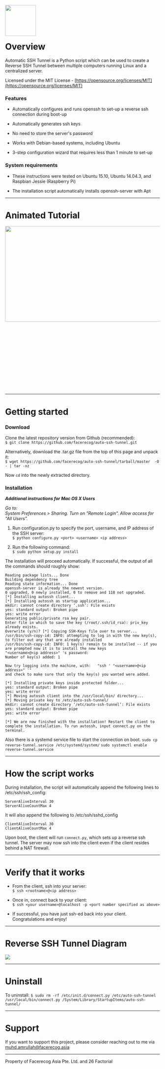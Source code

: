 <img src="https://raw.githubusercontent.com/facerecog/auto-ssh-tunnel/gh-pages/images/auto-ssh-tunnel%20logo.png" align="left" height="100" width="100" />

&nbsp;

&nbsp;
&nbsp;
&nbsp;  
&nbsp;  


#  **Overview**

Automatic SSH Tunnel is a Python script which can be used to create a Reverse SSH Tunnel between multiple computers running Linux and a centralized server.

Licensed under the MIT License - [https://opensource.org/licenses/MIT](https://opensource.org/licenses/MIT)

### Features

- Automatically configures and runs openssh to set-up a reverse ssh connection during boot-up 

- Automatically generates ssh keys

- No need to store the server's password

- Works with Debian-based systems, including Ubuntu

- 3-step configuration wizard that requires less than 1 minute to set-up  


### System requirements

- These instructions were tested on Ubuntu 15.10, Ubuntu 14.04.3, and Raspbian Jessie (Raspberry Pi)

- The installation script automatically installs openssh-server with Apt  

-----------------------

#  **Animated Tutorial**

<div style="float:left; width:100%">
    <img src="https://raw.githubusercontent.com/facerecog/auto-ssh-tunnel/gh-pages/images/intro_video.gif" align="left" width=540px height=310px  /> 
</div>


&nbsp;
&nbsp;  
&nbsp;  
&nbsp;  
&nbsp;  
&nbsp;  
&nbsp;  
&nbsp;
&nbsp;  
&nbsp;  
&nbsp;  
&nbsp;  
&nbsp;  
&nbsp;  
&nbsp;  

-----------------------

# **Getting started** 



### Download

Clone the latest repository version from Github (recommended):  
`$ git clone https://github.com/facerecog/auto-ssh-tunnel.git`  

Alternatively, download the .tar.gz  file from the top of this page and unpack it:  
`$ wget https://github.com/facerecog/auto-ssh-tunnel/tarball/master  -O - | tar -xz `  


Now `cd` into the newly extracted directory.


### Installation 

__*Additional instructions for Mac OS X Users*__

  *Go to:  
System Preferences > Sharing. Turn on "Remote Login". Allow access for "All Users".*
&nbsp;  

1. Run  configuration.py  to specify the port, username, and IP address of the SSH server:  
`$ python configure.py <port> <username> <ip address>` 

2. Run the following command:  
`$ sudo python setup.py install`  

The installation will proceed automatically. If successful, the output of all the commands should roughly show:

```
Reading package lists... Done
Building dependency tree       
Reading state information... Done
openssh-server is already the newest version.
0 upgraded, 0 newly installed, 0 to remove and 118 not upgraded.
[*] Installing autossh client...
[*] Installing autossh as startup application...
mkdir: cannot create directory ‘.ssh’: File exists
yes: standard output: Broken pipe
yes: write error
Generating public/private rsa key pair.
Enter file in which to save the key (/root/.ssh/id_rsa): priv_key already exists.
Overwrite (y/n)? [*] Copying SSH-Keys file over to server...
/usr/bin/ssh-copy-id: INFO: attempting to log in with the new key(s), to filter out any that are already installed
/usr/bin/ssh-copy-id: INFO: 1 key(s) remain to be installed -- if you are prompted now it is to install the new keys
"<username>@<ip address>" 's password: 
Number of key(s) added: 1

Now try logging into the machine, with:   "ssh ' "<username>@<ip address>" '"
and check to make sure that only the key(s) you wanted were added.

[*] Installing private keys inside protected folder...
yes: standard output: Broken pipe
yes: write error
[*] Moving autossh client into the /usr/local/bin/ directory...
[*] Moving private key to /etc/auto-ssh-tunnel/
mkdir: cannot create directory ‘/etc/auto-ssh-tunnel’: File exists
yes: standard output: Broken pipe
yes: write error

[*] We are now finished with the installation! Restart the client to complete the installation. To run autossh, input connect.py on the terminal.
```  

Also there is a systemd service file to start the connection on boot.
`sudo cp reverse-tunnel.service /etc/systemd/system/`
`sudo systemctl enable reverse-tunnel.service`

-------------------------


# **How the script works**  

During installation, the script will automatically append the following lines to /etc/ssh/ssh_config:
```
ServerAliveInterval 30
ServerAliveCountMax 4
```
It will also append the following to /etc/ssh/sshd_config
```
ClientAliveInterval 30
ClientAliveCountMax 4
```

Upon boot, the client will run `connect.py`, which sets up a reverse ssh tunnel. The server may now ssh into the client even if the client resides behind a NAT firewall.

-------------------------

# **Verify that it works**  

* From the client, ssh into your server:  
`$ ssh <rootname>@<ip address>`  

* Once in, connect back to your client:  
`$ ssh <your username>@localhost -p <port number specified as above>`

* If successful, you have just ssh-ed back into your client. Congratulations and enjoy!

-------------------------

# **Reverse SSH Tunnel Diagram**  

<img src="https://raw.githubusercontent.com/facerecog/auto-ssh-tunnel/gh-pages/images/Client-server%20diagram.png"/>


-------------------------

# **Uninstall**  

To uninstall:
`$ sudo rm -rf /etc/init.d/connect.py /etc/auto-ssh-tunnel /usr/local/bin/connect.py /System/Library/StartupItems/auto-ssh-tunnel/`  


-------------------------

# **Support**  

If you want to support this project, please consider reaching out to me via  muhd.amrullah@facerecog.asia  


-------------------------  
Property of Facerecog Asia Pte. Ltd. and 26 Factorial
